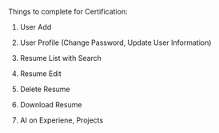 Things to complete for Certification:

1. User Add
2. User Profile (Change Password, Update User Information)

3. Resume List with Search
4. Resume Edit
5. Delete Resume
6. Download Resume
7. AI on Experiene, Projects
